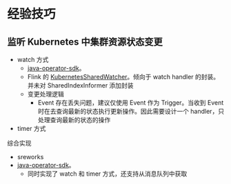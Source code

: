 # 经验技巧



## 监听 Kubernetes 中集群资源状态变更

* watch 方式
  * [java-operator-sdk](https://github.com/operator-framework/java-operator-sdk)。
  * Flink 的 [KubernetesSharedWatcher](https://github.com/apache/flink/blob/release-1.19/flink-kubernetes/src/main/java/org/apache/flink/kubernetes/kubeclient/KubernetesSharedWatcher.java)。倾向于 watch handler 的封装。并未对 SharedIndexInformer 添加封装
  * 变更处理逻辑
    * Event 存在丢失问题，建议仅使用 Event 作为 Trigger。当收到 Event 时在去查询最新的状态执行更新操作。因此需要设计一个 handler，只处理查询最新的状态的操作
* timer 方式

综合实现

* sreworks
* [java-operator-sdk](https://github.com/operator-framework/java-operator-sdk)。
  * 同时实现了 watch 和 timer 方式，还支持从消息队列中获取
